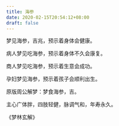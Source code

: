 ```yaml
---
title: 海参
date: 2020-02-15T20:54:12+08:00
draft: false
---
```


梦见海参，吉兆，预示着身体会健康。

病人梦见吃海参，预示着身体不久会康复。

商人梦见吃海参，预示着生意会成功。

孕妇梦见海参，预示着孩子会顺利出生。

原版周公解梦：梦食海参，吉。

主心广体胖，四肢轻健，脉调气和，年寿永久。

《梦林玄解》